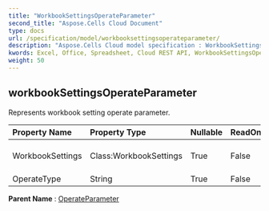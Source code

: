 ```yaml
---
title: "WorkbookSettingsOperateParameter"
second_title: "Aspose.Cells Cloud Document"
type: docs
url: /specification/model/workbooksettingsoperateparameter/
description: "Aspose.Cells Cloud model specification : WorkbookSettingsOperateParameter. Effortlessly handle Excel and other spreadsheet documents with features like opening, generating, editing, splitting, merging, comparing, and converting."
kwords: Excel, Office, Spreadsheet, Cloud REST API, WorkbookSettingsOperateParameter
weight: 50
---
```


## **workbookSettingsOperateParameter**

Represents workbook setting operate parameter. 

| Property Name | Property Type | Nullable |  ReadOnly | DefaultValue | Description | 
| :- | :- | :- |:- |  :- | :- |
| WorkbookSettings | Class:WorkbookSettings | True |  False |  | Represents workbook setting. |  
| OperateType | String | True |  False |  |  |  

**Parent Name** : [OperateParameter](/specification/model/operateparameter)

